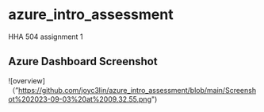 # azure_intro_assessment
HHA 504 assignment 1 

## Azure Dashboard Screenshot
![overview]（”https://github.com/joyc3lin/azure_intro_assessment/blob/main/Screenshot%202023-09-03%20at%2009.32.55.png")
